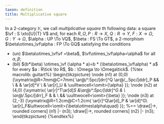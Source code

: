 ```yaml
---
taxon: definition
title: Multiplicative square
---
```


In a 2-category $\mathbb{K}$, we call *multiplicative square* th following data: a square $\vf : S \xto[U]{T} V$ and, for each $R,\Omega, P : R \to X$, $Q : R \to Y$, $F : X \to \Omega$, $G:Y\to \Omega$, $\alpha : UP \To VQ$, $\beta : FS \To GT$, a 2-morphism $\beta\otimes_\vf\alpha : FP \To GQ$ satisfying the conditions

  - (un) $\beta\otimes_\vf\vf =\beta$, $\vf\otimes_\vf\alpha=\alpha$ for all $\alpha,\beta$;
  - (bil) $(b*\beta) \otimes_\vf (\alpha * a)=b * (\beta\otimes_\vf\alpha) * a$ for every $a : R\tick \to R$, $b : \Omega \to \Omega\tick$.
{%tex macrolib: guitart%}
\begin{tikzpicture}
  \node (n1) at (0,0) {\xymatrix@R=7mm@C=7mm{
\ar@/^.5pc/[drr]^Q \ar@/_.5pc/[ddr]_P && \\
&  & \ar[d]^V \\
& \ar[r]_U & \uulltwocell<\omit>{\alpha}
}};
  \node (n2) at (4,0) {\xymatrix{
\ar[r]^T\ar[d]_S &\ar@/^.5pc/[ddr]^G &  \\
\ar@/_.5pc/[drr]_F &  & \\
&& \uulltwocell<\omit>{\beta}
}};
  \node (n3) at (2,-3) {\xymatrix@R=1.2cm@C=1.2cm{
\ar[r]^Q\ar[d]_P & \ar[d]^G\\
\ar[r]_F&\ultwocell<\omit>{\beta\otimes\alpha\quad}
}};
  %==
  \draw[|->, rounded corners] (n1) |- (n3);
  \draw[|->, rounded corners] (n2) |- (n3);
\end{tikzpicture}
{%endtex%}
